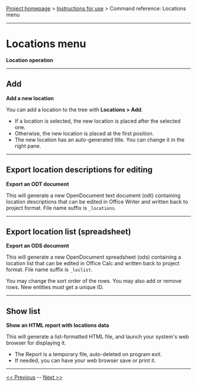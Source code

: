 [Project homepage](../index) > [Instructions for use](../usage) > Command reference: Locations menu

--- 

# Locations menu 

**Location operation**

--- 

## Add

**Add a new location**

You can add a location to the tree with **Locations > Add**.

- If a location is selected, the new location is placed after the selected one.
- Otherwise, the new location is placed at the first position.   
- The new location has an auto-generated title. You can change it in the right pane.

--- 

## Export location descriptions for editing 

**Export an ODT document**

This will generate a new OpenDocument text document (odt) containing
location descriptions that can be edited in Office Writer and written
back to project format. File name suffix is `_locations`.

--- 

## Export location list (spreadsheet) 

**Export an ODS document**

This will generate a new OpenDocument spreadsheet (ods) containing a
location list that can be edited in Office Calc and written back to
project format. File name suffix is `_loclist`.

You may change the sort order of the rows. You may also add or remove
rows. New entities must get a unique ID.

--- 

## Show list

**Show an HTML report with locations data**

This will generate a list-formatted HTML file, and launch your system's web browser for displaying it. 

- The Report is a temporary file, auto-deleted on program exit.
- If needed, you can have your web browser save or print it.

---

[<< Previous](characters_menu) -- [Next >>](items_menu)